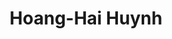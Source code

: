 ---
title: Hoang-Hai Huynh
first_name: Hoang-Hai
last_name: Huynh

superuser: false

role: DevOps at Clevai

organizations:
  - name: Clevai
    url: https://www.clevai.com/


education:
  courses:
    - course: Bachelor Information Security
      institution: University of Information Technology (VNUHCM-UIT)

highlight_name: false

user_groups:
  - Alumni
---